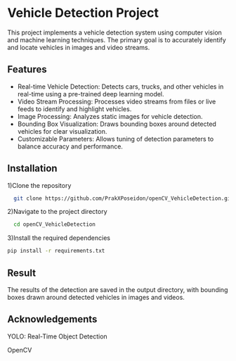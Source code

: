 
# Vehicle Detection Project

This project implements a vehicle detection system using computer vision and machine learning techniques. The primary goal is to accurately identify and locate vehicles in images and video streams.


## Features

- Real-time Vehicle Detection: Detects cars, trucks, and other vehicles in real-time using a pre-trained deep learning model.
- Video Stream Processing: Processes video streams from files or live feeds to identify and highlight vehicles.
- Image Processing: Analyzes static images for vehicle detection.
- Bounding Box Visualization: Draws bounding boxes around detected vehicles for clear visualization.
- Customizable Parameters: Allows tuning of detection parameters to balance accuracy and performance.


## Installation

1)Clone the repository

```bash
  git clone https://github.com/PrakXPoseidon/openCV_VehicleDetection.git
```
2)Navigate to the project directory
```bash
  cd openCV_VehicleDetection
```
3)Install the required dependencies
```bash
pip install -r requirements.txt
```
    
## Result
The results of the detection are saved in the output directory, with bounding boxes drawn around detected vehicles in images and videos.

## Acknowledgements
YOLO: Real-Time Object Detection

OpenCV
